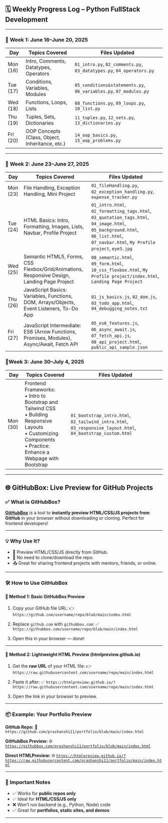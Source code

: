 ## 🗓️ **Weekly Progress Log – Python FullStack Development**

---

### 📅 **Week 1: June 16–June 20, 2025**

| Day      | Topics Covered                                  | Files Updated                                                         |
| -------- | ----------------------------------------------- | --------------------------------------------------------------------- |
| Mon (16) | Intro, Comments, Datatypes, Operators           | `01_intro.py`, `02_comments.py`, `03_datatypes.py`, `04_operators.py` |
| Tue (17) | Conditions, Variables, Modules                  | `05_conditions&statements.py`, `06_variables.py`, `07_modules.py`     |
| Wed (18) | Functions, Loops, Lists                         | `08_functions.py`, `09_loops.py`, `10_list.py`                        |
| Thu (19) | Tuples, Sets, Dictionaries                      | `11_tuples.py`, `12_sets.py`, `13_dictionaries.py`                    |
| Fri (20) | OOP Concepts (Class, Object, Inheritance, etc.) | `14_oop_basics.py`, `15_oop_problems.py`                              |

---

### 📅 **Week 2: June 23–June 27, 2025**

| Day      | Topics Covered                                                                              | Files Updated                                                                                                                                                                   |
| -------- | ------------------------------------------------------------------------------------------- | ------------------------------------------------------------------------------------------------------------------------------------------------------------------------------- |
| Mon (23) | File Handling, Exception Handling, Mini Project                                             | `01_fileHandling.py`, `02_exception_handling.py`, `expense_tracker.py`                                                                                                          |
| Tue (24) | HTML Basics: Intro, Formatting, Images, Lists, Navbar, Profile Project                      | `01_intro.html`, `02_formatting_tags.html`, `03_quotation_tags.html`, `04_image.html`, `05_background.html`, `06_list.html`, `07_navbar.html`, `My Profile project`, `eye3.jpg` |
| Wed (25) | Semantic HTML5, Forms, CSS Flexbox/Grid/Animations, Responsive Design, Landing Page Project | `08_semantic.html`, `09_form.html`, `10_css_flexbox.html`, `My Profile project/index.html`, `Landing Page Project`                                                              |
| Thu (26) | JavaScript Basics: Variables, Functions, DOM, Arrays/Objects, Event Listeners, To-Do App    | `01_js_basics.js`, `02_dom.js`, `03_todo_app.html`, `04_debugging_notes.txt`                                                                                                    |
| Fri (27) | JavaScript Intermediate: ES6 (Arrow Functions, Promises, Modules), Async/Await, Fetch API   | `05_es6_features.js`, `06_async_await.js`, `07_fetch_api.js`, `08_api_project.html`, `public_api_sample.json`                                                                   |


### 📅**Week 3: June 30–July 4, 2025**
| Day      | Topics Covered                                                                                                                                                             | Files Updated                                                                                                |
| -------- | -------------------------------------------------------------------------------------------------------------------------------------------------------------------------- | ------------------------------------------------------------------------------------------------------------ |
| Mon (30) | Frontend Frameworks:<br>• Intro to Bootstrap and Tailwind CSS<br>• Building Responsive Layouts<br>• Customizing Components<br>• Practice: Enhance a Webpage with Bootstrap | `01_bootstrap_intro.html`, `02_tailwind_intro.html`, `03_responsive_layout.html`, `04_bootstrap_custom.html` |

---

## 🌐 **GitHubBox: Live Preview for GitHub Projects**

### ✅ **What is GitHubBox?**

**[GitHubBox](https://githubbox.com)** is a tool to **instantly preview HTML/CSS/JS projects from GitHub** in your browser without downloading or cloning. Perfect for frontend developers!

---

### 💡 **Why Use It?**

* 🔎 Preview HTML/CSS/JS directly from GitHub.
* 🚀 No need to clone/download the repo.
* 📤 Great for sharing frontend projects with mentors, friends, or online.

---

### 🛠️ **How to Use GitHubBox**

#### 🔹 **Method 1: Basic GitHubBox Preview**

1. Copy your GitHub file URL:
   👉 `https://github.com/username/repo/blob/main/index.html`

2. Replace `github.com` with `githubbox.com`:
   ✅ `https://githubbox.com/username/repo/blob/main/index.html`

3. Open this in your browser — done!

---

#### 🔹 **Method 2: Lightweight HTML Preview (htmlpreview\.github.io)**

1. Get the **raw URL** of your HTML file:
   👉 `https://raw.githubusercontent.com/username/repo/main/index.html`

2. Paste it after:
   ✅ `https://htmlpreview.github.io/?https://raw.githubusercontent.com/username/repo/main/index.html`

3. Open the link in your browser to preview.

---

### 📦 **Example: Your Portfolio Preview**

**GitHub Repo:**
🔗 `https://github.com/prashanshi11/portfolio/blob/main/index.html`

**GitHubBox Preview:**
🌐 [`https://githubbox.com/prashanshi11/portfolio/blob/main/index.html`](https://githubbox.com/prashanshi11/portfolio/blob/main/index.html)

**Direct HTMLPreview:**
🌐 [`https://htmlpreview.github.io/?https://raw.githubusercontent.com/prashanshi11/portfolio/main/index.html`](https://htmlpreview.github.io/?https://raw.githubusercontent.com/prashanshi11/portfolio/main/index.html)

---

### 📝 **Important Notes**

* ✅ Works for **public repos only**
* ✅ Ideal for **HTML/CSS/JS only**
* ❌ Won’t run backend (e.g., Python, Node) code
* ✅ Great for **portfolios, static sites, and demos**

---
